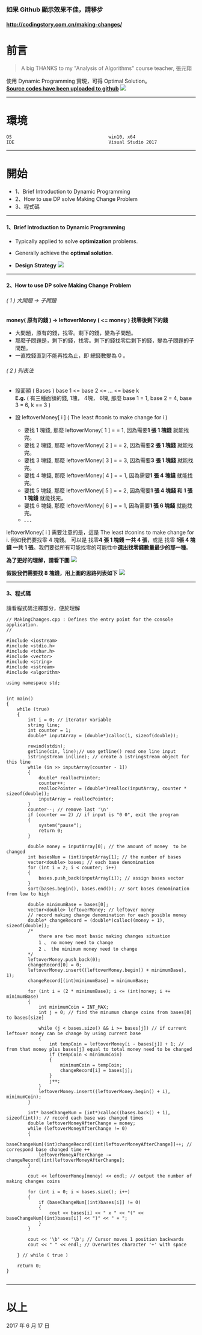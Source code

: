 ### 如果 Github 顯示效果不佳，請移步
#### http://codingstory.com.cn/making-changes/


# 前言
> A big THANKS to my "Analysis of Algorithms" course teacher, 張元翔

使用 Dynamic Programming 實現，可得 Optimal Solution。  
**[Source codes have been uploaded to github](https://github.com/ShanQincheng/MakingChanges)**
![](https://github.com/ShanQincheng/MakingChanges/blob/master/Description/0002.jpg)

***
# 環境
```
OS                                    win10, x64
IDE                                   Visual Studio 2017
```

***
# 開始

* 1、Brief Introduction to Dynamic Programming
* 2、How to use DP solve Making Change Problem
* 3、程式碼

***

#### 1、Brief Introduction to Dynamic Programming

* Typically applied to solve **optimization** problems.
* Generally achieve the **optimal solution**.

* **Design Strategy**
![](https://github.com/ShanQincheng/MakingChanges/blob/master/Description/003.png)

***

####  2、How to use DP solve Making Change Problem

###### ( 1 ) 大問題 -> 子問題
**money( 原有的錢 )   -> leftoverMoney ( <= money ) 找零後剩下的錢**  

* 大問題，原有的錢，找零。剩下的錢，變為子問題。  
* 那麼子問題是，剩下的錢，找零。剩下的錢找零后剩下的錢，變為子問題的子問題。
* 一直找錢直到不能再找為止，即 總錢數變為 0 。

###### ( 2 ) 列表法

* 設面額 ( Bases ) base 1 <= base 2 <= ... <= base k  
**E.g.** ( 有三種面額的錢, 1塊， 4塊， 6塊, 那麼 base 1 = 1, base 2 = 4, base 3 = 6, k == 3 )

* 設 leftoverMoney[ i ] ( The least #conis to make change for i )  
  * 要找 1 塊錢, 那麼 leftoverMoney[ 1 ] = = 1, 因為需要**1 張 1 塊錢** 就能找完。
  * 要找 2 塊錢, 那麼 leftoverMoney[ 2 ] = = 2, 因為需要**2 張 1 塊錢** 就能找完。
  * 要找 3 塊錢, 那麼 leftoverMoney[ 3 ] = = 3, 因為需要**3 張 1 塊錢** 就能找完。
  * 要找 4 塊錢, 那麼 leftoverMoney[ 4 ] = = 1, 因為需要**1 張 4 塊錢** 就能找完。
  * 要找 5 塊錢, 那麼 leftoverMoney[ 5 ] = = 2, 因為需要**1 張 4 塊錢 和 1 張 1 塊錢** 就能找完。
  * 要找 6 塊錢, 那麼 leftoverMoney[ 6 ] = = 1, 因為需要**1 張 6 塊錢** 就能找完。
  * **. . .**

leftoverMoney[ i ] 需要注意的是，這是  The least #conins to make change for i.
例如我們要找零 4 塊錢。 可以是 找零**4 張 1 塊錢 一共 4 張**，或是 找零 **1張 4 塊錢 一共 1 張**。我們要從所有可能找零的可能性中**選出找零錢數量最少的那一種**。


**為了更好的理解，請看下圖**
![](https://github.com/ShanQincheng/MakingChanges/blob/master/Description/002.png)



**假設我們需要找 8 塊錢，用上圖的思路列表如下**
![](https://github.com/ShanQincheng/MakingChanges/blob/master/Description/004.png)

***

#### 3、程式碼
請看程式碼注釋部分，便於理解
```language-python line-numbers
// MakingChanges.cpp : Defines the entry point for the console application.
//

#include <iostream>
#include <stdio.h>
#include <tchar.h>
#include <vector>
#include <string>
#include <sstream>
#include <algorithm>

using namespace std;


int main()
{
	while (true)
	{
		int i = 0; // iterator variable
		string line;
		int counter = 1;
		double* inputArray = (double*)calloc(1, sizeof(double));

		rewind(stdin);
		getline(cin, line);// use getline() read one line input
		istringstream in(line);	// create a istringstream object for this line
		while (in >> inputArray[counter - 1])
		{
			double* reallocPointer;
			counter++;
			reallocPointer = (double*)realloc(inputArray, counter * sizeof(double));
			inputArray = reallocPointer;
		}
		counter--; // remove last '\n'
		if (counter == 2) // if input is "0 0", exit the program
		{
			system("pause");
			return 0;
		}
			
		double money = inputArray[0]; // the amount of money  to be changed
		int basesNum = (int)inputArray[1]; // the number of bases
		vector<double> bases; // each base denomination
		for (int i = 2; i < counter; i++)
		{		
			bases.push_back(inputArray[i]); // assign bases vector
		}
		sort(bases.begin(), bases.end()); // sort bases denomination from low to high

		double minimumBase = bases[0];
		vector<double> leftoverMoney; // leftover money
		// record making change denomination for each posible money
		double* changeRecord = (double*)calloc((money + 1), sizeof(double));
		/*
			there are two most basic making changes situation
			1 、 no money need to change
			2 、 the minimum money need to change
		*/
		leftoverMoney.push_back(0);
		changeRecord[0] = 0;
		leftoverMoney.insert((leftoverMoney.begin() + minimumBase), 1);
		changeRecord[(int)minimumBase] = minimumBase;

		for (int i = (2 * minimumBase); i <= (int)money; i += minimumBase)
		{
			int minimumCoin = INT_MAX;
			int j = 0; // find the minumun change coins from bases[0] to bases[size]

			while (j < bases.size() && i >= bases[j]) // if current leftover money can be change by using current base
			{
				int tempCoin = leftoverMoney[i - bases[j]] + 1; // from that money plus bases[j] equal to total money need to be changed
				if (tempCoin < minimumCoin)
				{
					minimumCoin = tempCoin;
					changeRecord[i] = bases[j];
				}
				j++;
			}
			leftoverMoney.insert((leftoverMoney.begin() + i), minimumCoin);
		}

		int* baseChangeNum = (int*)calloc((bases.back() + 1), sizeof(int)); // record each base was changed times
		double leftoverMoneyAfterChange = money;
		while (leftoverMoneyAfterChange != 0)
		{
			baseChangeNum[(int)changeRecord[(int)leftoverMoneyAfterChange]]++; // correspond base changed time ++
			leftoverMoneyAfterChange -= changeRecord[(int)leftoverMoneyAfterChange];
		}

		cout << leftoverMoney[money] << endl; // output the number of making changes coins

		for (int i = 0; i < bases.size(); i++)
		{
			if (baseChangeNum[(int)bases[i]] != 0)
			{
				cout << bases[i] << " x " << "(" << baseChangeNum[(int)bases[i]] << ")" << " + ";	
			}
		}

		cout << '\b' << '\b'; // Cursor moves 1 position backwards
		cout << " " << endl; // Overwrites character '+' with space

	} // while ( true )

	return 0;
}


```

***
# 以上
2017 年 6 月 17 日
